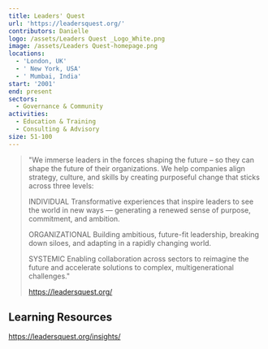 ```yaml
---
title: Leaders' Quest
url: 'https://leadersquest.org/'
contributors: Danielle
logo: /assets/Leaders Quest _Logo_White.png
image: /assets/Leaders Quest-homepage.png
locations:
  - 'London, UK'
  - ' New York, USA'
  - ' Mumbai, India'
start: '2001'
end: present
sectors:
  - Governance & Community
activities:
  - Education & Training
  - Consulting & Advisory
size: 51-100
---
```

> "We immerse leaders in the forces shaping the future – so they can shape the future of their organizations. We help companies align strategy, culture, and skills by creating purposeful change that sticks across three levels:
> 
> INDIVIDUAL
> Transformative experiences that inspire leaders to see the world in new ways — generating a renewed sense of purpose, commitment, and ambition.
> 
> ORGANIZATIONAL
> Building ambitious, future-fit leadership, breaking down siloes, and adapting in a rapidly changing world.
> 
> SYSTEMIC
> Enabling collaboration across sectors to reimagine the future and accelerate solutions to complex, multigenerational challenges."
> 
> https://leadersquest.org/

## Learning Resources

https://leadersquest.org/insights/
